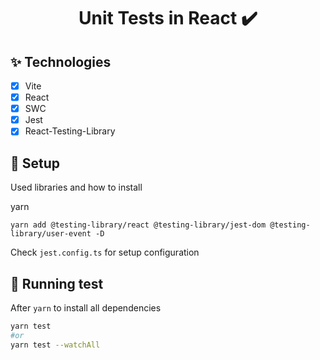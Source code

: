 <h1 align="center">
 Unit Tests in React ✔️
</h1>

## ✨ Technologies

- [x] Vite
- [x] React
- [x] SWC
- [x] Jest
- [x] React-Testing-Library

## 🚧  Setup

Used libraries and how to install

yarn

```yarn
yarn add @testing-library/react @testing-library/jest-dom @testing-library/user-event -D
```

Check `jest.config.ts` for setup configuration

## 🏃‍ Running test

After `yarn` to install all dependencies
```bash
yarn test
#or
yarn test --watchAll

```
